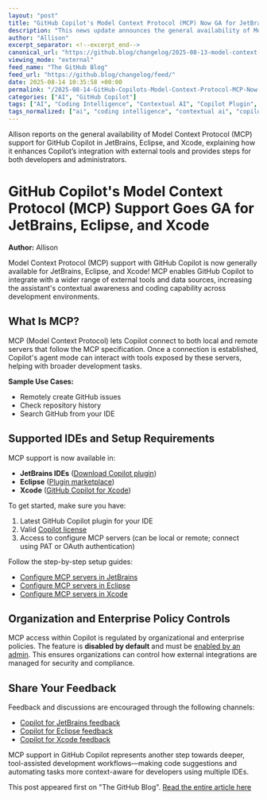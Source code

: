 ```yaml
---
layout: "post"
title: "GitHub Copilot's Model Context Protocol (MCP) Now GA for JetBrains, Eclipse, and Xcode"
description: "This news update announces the general availability of Model Context Protocol (MCP) support with GitHub Copilot for JetBrains, Eclipse, and Xcode IDEs. MCP allows Copilot to connect with external tools and data sources, enhancing context-aware coding. The article details setup requirements, admin policy management, and how developers can begin using this feature."
author: "Allison"
excerpt_separator: <!--excerpt_end-->
canonical_url: "https://github.blog/changelog/2025-08-13-model-context-protocol-mcp-support-for-jetbrains-eclipse-and-xcode-is-now-generally-available"
viewing_mode: "external"
feed_name: "The GitHub Blog"
feed_url: "https://github.blog/changelog/feed/"
date: 2025-08-14 10:35:58 +00:00
permalink: "/2025-08-14-GitHub-Copilots-Model-Context-Protocol-MCP-Now-GA-for-JetBrains-Eclipse-and-Xcode.html"
categories: ["AI", "GitHub Copilot"]
tags: ["AI", "Coding Intelligence", "Contextual AI", "Copilot Plugin", "Copilot Policy", "Developer Tools", "Eclipse", "Enterprise Policy", "GitHub Copilot", "IDE Integration", "JetBrains", "MCP", "Model Context Protocol", "News", "OAuth Authentication", "PAT Authentication", "Plugin Installation", "Programming Productivity", "Xcode"]
tags_normalized: ["ai", "coding intelligence", "contextual ai", "copilot plugin", "copilot policy", "developer tools", "eclipse", "enterprise policy", "github copilot", "ide integration", "jetbrains", "mcp", "model context protocol", "news", "oauth authentication", "pat authentication", "plugin installation", "programming productivity", "xcode"]
---
```


Allison reports on the general availability of Model Context Protocol (MCP) support for GitHub Copilot in JetBrains, Eclipse, and Xcode, explaining how it enhances Copilot’s integration with external tools and provides steps for both developers and administrators.<!--excerpt_end-->

# GitHub Copilot's Model Context Protocol (MCP) Support Goes GA for JetBrains, Eclipse, and Xcode

**Author:** Allison

Model Context Protocol (MCP) support with GitHub Copilot is now generally available for JetBrains, Eclipse, and Xcode! MCP enables GitHub Copilot to integrate with a wider range of external tools and data sources, increasing the assistant's contextual awareness and coding capability across development environments.

## What Is MCP?

MCP (Model Context Protocol) lets Copilot connect to both local and remote servers that follow the MCP specification. Once a connection is established, Copilot's agent mode can interact with tools exposed by these servers, helping with broader development tasks.

**Sample Use Cases:**

- Remotely create GitHub issues
- Check repository history
- Search GitHub from your IDE

## Supported IDEs and Setup Requirements

MCP support is now available in:

- **JetBrains IDEs** ([Download Copilot plugin](https://plugins.jetbrains.com/plugin/17718-github-copilot))
- **Eclipse** ([Plugin marketplace](https://marketplace.eclipse.org/content/github-copilot))
- **Xcode** ([GitHub Copilot for Xcode](https://github.com/github/CopilotForXcode))

To get started, make sure you have:

1. Latest GitHub Copilot plugin for your IDE
2. Valid [Copilot license](https://github.com/features/copilot)
3. Access to configure MCP servers (can be local or remote; connect using PAT or OAuth authentication)

Follow the step-by-step setup guides:

- [Configure MCP servers in JetBrains](https://aka.ms/copilot-jb-mcp)
- [Configure MCP servers in Eclipse](https://aka.ms/copilot-ecl-mcp)
- [Configure MCP servers in Xcode](https://aka.ms/copilot-xd-mcp)

## Organization and Enterprise Policy Controls

MCP access within Copilot is regulated by organizational and enterprise policies. The feature is **disabled by default** and must be [enabled by an admin](https://docs.github.com/copilot/how-tos/administer-copilot/manage-for-organization/manage-policies). This ensures organizations can control how external integrations are managed for security and compliance.

## Share Your Feedback

Feedback and discussions are encouraged through the following channels:

- [Copilot for JetBrains feedback](https://github.com/microsoft/copilot-intellij-feedback/issues)
- [Copilot for Eclipse feedback](https://github.com/orgs/community/discussions/151288)
- [Copilot for Xcode feedback](https://github.com/github/CopilotForXcode/issues)

MCP support in GitHub Copilot represents another step towards deeper, tool-assisted development workflows—making code suggestions and automating tasks more context-aware for developers using multiple IDEs.

This post appeared first on "The GitHub Blog". [Read the entire article here](https://github.blog/changelog/2025-08-13-model-context-protocol-mcp-support-for-jetbrains-eclipse-and-xcode-is-now-generally-available)
